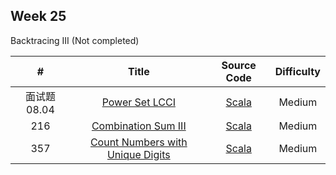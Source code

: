 ## Week 25

Backtracing III (Not completed)

| # | Title | Source Code | Difficulty |
|:---:|:---:|:---:|:---:|
| 面试题 08.04 | [Power Set LCCI](https://leetcode-cn.com/problems/power-set-lcci/) | [Scala](https://github.com/Somainer/stca-weekly-challenge/tree/master/week25/100198-power-set-lcci/subsets.scala) | Medium |
| 216 | [Combination Sum III](https://leetcode-cn.com/problems/combination-sum-iii/) | [Scala](https://github.com/Somainer/stca-weekly-challenge/tree/master/week25/216-combination-sum-iii/combinationSum3.scala) | Medium |
| 357 | [Count Numbers with Unique Digits](https://leetcode-cn.com/problems/count-numbers-with-unique-digits/) | [Scala](https://github.com/Somainer/stca-weekly-challenge/tree/master/week25/357-count-numbers-with-unique-digits/countNumbersWithUniqueDigits.scala) | Medium |
